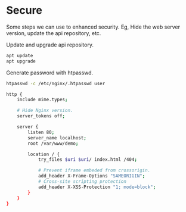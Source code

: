 # Secure

Some steps we can use to enhanced security. Eg, Hide the web server version, update the api repository, etc.

Update and upgrade api repository.

```bash
apt update
apt upgrade
```

Generate password with htpasswd.

```bash
htpasswd -c /etc/nginx/.htpasswd user
```

```bash
http {
    include mime.types;

    # Hide Nginx version.
    server_tokens off;

    server {
        listen 80;
        server_name localhost;
        root /var/www/demo;

        location / {
            try_files $uri $uri/ index.html /404;

            # Prevent iframe embeded from crossorigin.
            add_header X-Frame-Options "SAMEORIGIN";
            # Cross-site scripting protection
            add_header X-XSS-Protection "1; mode=block";
        }
    }
}
```
